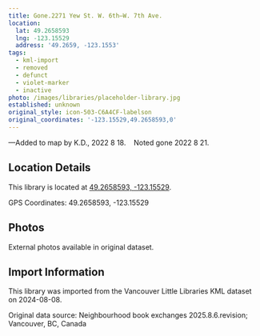 ```yaml
---
title: Gone.2271 Yew St. W. 6th—W. 7th Ave.
location:
  lat: 49.2658593
  lng: -123.15529
  address: '49.2659, -123.1553'
tags:
  - kml-import
  - removed
  - defunct
  - violet-marker
  - inactive
photo: /images/libraries/placeholder-library.jpg
established: unknown
original_style: icon-503-C6A4CF-labelson
original_coordinates: '-123.15529,49.2658593,0'
---
```

—Added to map by K.D., 2022 8 18.   
Noted gone 2022 8 21.

## Location Details

This library is located at [49.2658593, -123.15529](https://www.google.com/maps?q=49.2658593,-123.15529).

GPS Coordinates: 49.2658593, -123.15529

## Photos

External photos available in original dataset.

## Import Information

This library was imported from the Vancouver Little Libraries KML dataset on 2024-08-08.

Original data source: Neighbourhood book exchanges 2025.8.6.revision; Vancouver, BC, Canada
